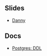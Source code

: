 ## Slides

* [Danny](https://docs.google.com/presentation/d/1hOQERqa5UFrENm7HXJfXxElmgdBY7jssnW3Mm4RvwWw/edit#slide=id.gf38aea6c9_0_12)

## Docs

* [Postgres: DDL](http://www.postgresql.org/docs/current/static/ddl.html)